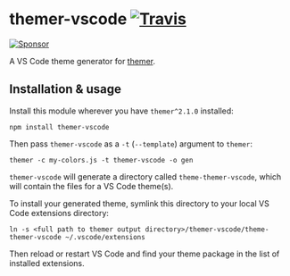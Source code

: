# themer-vscode [![Travis](https://img.shields.io/travis/mjswensen/themer-vscode.svg)](https://travis-ci.org/mjswensen/themer-vscode)

[![Sponsor](https://app.codesponsor.io/embed/hHKoUkX4tpsdAzjvSfNXFb22/mjswensen/themer-vscode.svg)](https://app.codesponsor.io/link/hHKoUkX4tpsdAzjvSfNXFb22/mjswensen/themer-vscode)

A VS Code theme generator for [themer](https://github.com/mjswensen/themer).

## Installation & usage

Install this module wherever you have `themer^2.1.0` installed:

    npm install themer-vscode

Then pass `themer-vscode` as a `-t` (`--template`) argument to `themer`:

    themer -c my-colors.js -t themer-vscode -o gen

`themer-vscode` will generate a directory called `theme-themer-vscode`, which will contain the files for a VS Code theme(s).

To install your generated theme, symlink this directory to your local VS Code extensions directory:

    ln -s <full path to themer output directory>/themer-vscode/theme-themer-vscode ~/.vscode/extensions

Then reload or restart VS Code and find your theme package in the list of installed extensions.
